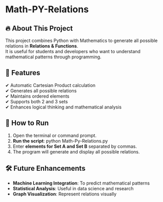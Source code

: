 Math-PY-Relations
=================

🔥 About This Project  
--------------------  
This project combines Python with Mathematics to generate all possible relations in **Relations & Functions**.  
It is useful for students and developers who want to understand mathematical patterns through programming.  

🎯 Features  
-----------  
✔ Automatic Cartesian Product calculation  
✔ Generates all possible relations  
✔ Maintains ordered elements  
✔ Supports both 2 and 3 sets  
✔ Enhances logical thinking and mathematical analysis  

🚀 How to Run  
------------  
1. Open the terminal or command prompt.  
2. **Run the script**:  python Math-Py-Relations.py
3. Enter **elements for Set A and Set B** separated by commas.  
4. The program will generate and display all possible relations.  

🛠 Future Enhancements  
----------------------  
- **Machine Learning Integration**: To predict mathematical patterns  
- **Statistical Analysis**: Useful in data science and research  
- **Graph Visualization**: Represent relations visually  
 
